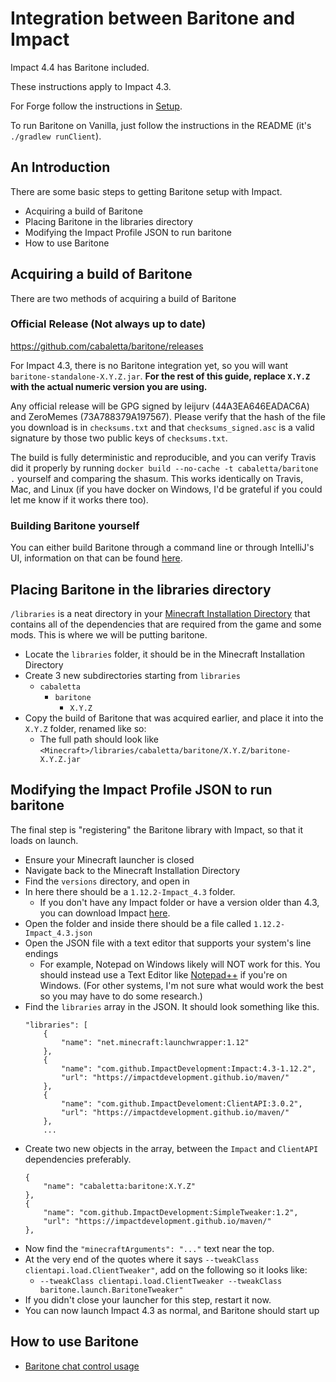 # Integration between Baritone and Impact
Impact 4.4 has Baritone included.

These instructions apply to Impact 4.3.

For Forge follow the instructions in [Setup](SETUP.md).

To run Baritone on Vanilla, just follow the instructions in the README (it's `./gradlew runClient`).

## An Introduction
There are some basic steps to getting Baritone setup with Impact.
- Acquiring a build of Baritone
- Placing Baritone in the libraries directory
- Modifying the Impact Profile JSON to run baritone
- How to use Baritone

## Acquiring a build of Baritone
There are two methods of acquiring a build of Baritone

### Official Release (Not always up to date)
https://github.com/cabaletta/baritone/releases

For Impact 4.3, there is no Baritone integration yet, so you will want `baritone-standalone-X.Y.Z.jar`. **For the rest of this guide, replace `X.Y.Z` with the actual numeric version you are using.**

Any official release will be GPG signed by leijurv (44A3EA646EADAC6A) and ZeroMemes (73A788379A197567). Please verify that the hash of the file you download is in `checksums.txt` and that `checksums_signed.asc` is a valid signature by those two public keys of `checksums.txt`. 

The build is fully deterministic and reproducible, and you can verify Travis did it properly by running `docker build --no-cache -t cabaletta/baritone .` yourself and comparing the shasum. This works identically on Travis, Mac, and Linux (if you have docker on Windows, I'd be grateful if you could let me know if it works there too).

### Building Baritone yourself
You can either build Baritone through a command line or through IntelliJ's UI, information on that can be found [here](SETUP.md#building).

## Placing Baritone in the libraries directory
``/libraries`` is a neat directory in your <a href="https://minecraft.gamepedia.com/.minecraft">Minecraft Installation Directory</a>
that contains all of the dependencies that are required from the game and some mods. This is where we will be
putting baritone.
- Locate the ``libraries`` folder, it should be in the Minecraft Installation Directory
- Create 3 new subdirectories starting from ``libraries``
  - ``cabaletta``
    - ``baritone``
      - ``X.Y.Z``
 - Copy the build of Baritone that was acquired earlier, and place it into the ``X.Y.Z`` folder, renamed like so:
   - The full path should look like ``<Minecraft>/libraries/cabaletta/baritone/X.Y.Z/baritone-X.Y.Z.jar``

## Modifying the Impact Profile JSON to run baritone
The final step is "registering" the Baritone library with Impact, so that it loads on launch.
- Ensure your Minecraft launcher is closed
- Navigate back to the Minecraft Installation Directory
- Find the ``versions`` directory, and open in
- In here there should be a ``1.12.2-Impact_4.3`` folder.
  - If you don't have any Impact folder or have a version older than 4.3, you can download Impact <a href="https://impactdevelopment.github.io">here</a>.
- Open the folder and inside there should be a file called ``1.12.2-Impact_4.3.json``
- Open the JSON file with a text editor that supports your system's line endings
  - For example, Notepad on Windows likely will NOT work for this. You should instead use a Text Editor like
  <a href="https://notepad-plus-plus.org/">Notepad++</a> if you're on Windows. (For other systems, I'm not sure
  what would work the best so you may have to do some research.)
- Find the ``libraries`` array in the JSON. It should look something like this.
    ```
    "libraries": [
        {
            "name": "net.minecraft:launchwrapper:1.12"
        },
        {
            "name": "com.github.ImpactDevelopment:Impact:4.3-1.12.2",
            "url": "https://impactdevelopment.github.io/maven/"
        },
        {
            "name": "com.github.ImpactDeveloment:ClientAPI:3.0.2",
            "url": "https://impactdevelopment.github.io/maven/"
        },
        ...
    ```
- Create two new objects in the array, between the ``Impact`` and ``ClientAPI`` dependencies preferably.
    ```
    {
        "name": "cabaletta:baritone:X.Y.Z"
    },
    {
        "name": "com.github.ImpactDevelopment:SimpleTweaker:1.2",
        "url": "https://impactdevelopment.github.io/maven/"
    },
    ```
- Now find the ``"minecraftArguments": "..."`` text near the top.
- At the very end of the quotes where it says ``--tweakClass clientapi.load.ClientTweaker"``, add on the following so it looks like:
  - ``--tweakClass clientapi.load.ClientTweaker --tweakClass baritone.launch.BaritoneTweaker"``
- If you didn't close your launcher for this step, restart it now.
- You can now launch Impact 4.3 as normal, and Baritone should start up
 
 ## How to use Baritone

- [Baritone chat control usage](USAGE.md)
